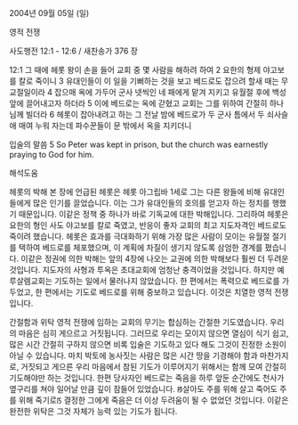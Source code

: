 2004년 09월 05일 (일)

영적 전쟁



사도행전 12:1 - 12:6 / 새찬송가 376 장


12:1 그 때에 헤롯 왕이 손을 들어 교회 중 몇 사람을 해하려 하여
2 요한의 형제 야고보를 칼로 죽이니
3 유대인들이 이 일을 기뻐하는 것을 보고 베드로도 잡으려 할새 때는 무교절일이라
4 잡으매 옥에 가두어 군사 넷씩인 네 패에게 맡겨 지키고 유월절 후에 백성 앞에 끌어내고자 하더라
5 이에 베드로는 옥에 갇혔고 교회는 그를 위하여 간절히 하나님께 빌더라
6 헤롯이 잡아내려고 하는 그 전날 밤에 베드로가 두 군사 틈에서 두 쇠사슬애 매여 누워 자는데 파수꾼들이 문 밖에서 옥을 지키더니

입술의 말씀
5 So Peter was kept in prison, but the church was earnestly praying to God for him.

해석도움





헤롯의 박해
본 장에 언급된 헤롯은 헤롯 아그립바 1세로 그는 다른 왕들에 비해 유대인들에게 많은 인기를 끌었습니다. 이는 그가 유대인들의 호의를 얻고자 하는 정치를 행했기 때문입니다. 이같은 정책 중 하나가 바로 기독교에 대한 박해입니다. 그리하여 헤롯은 요한의 형인 사도 야고보를 칼로 죽였고, 반응이 좋자 교회의 최고 지도자격인 베드로도 죽이려 했습니다. 헤롯은 효과를 극대화하기 위해 가장 많은 사람이 모이는 유월절 절기를 택하여 베드로를 체포했으며, 이 계획에 차질이 생기지 않도록 삼엄한 경계를 폈습니다. 이같은 정권에 의한 박해는 앞의 4장에 나오는 교권에 의한 박해보다 훨씬 더 두려운 것입니다. 지도자의 사형과 투옥은 초대교회에 엄청난 충격이었을 것입니다. 하지만 예루살렘교회는 기도하는 일에서 물러나지 않았습니다. 한 편에서는 폭력으로 베드로를 가두었고, 한 편에서는 기도로 베드로를 위해 중보하고 있습니다. 이것은 치열한 영적 전쟁입니다.

간절함과 위탁
영적 전쟁에 임하는 교회의 무기는 합심하는 간절한 기도였습니다. 우리의 마음은 심히 게으르고 거짓됩니다. 그러므로 우리는 모이지 않으면 열심이 식기 쉽고, 많은 시간 간절히 구하지 않으면 비록 입술은 기도하고 있다 해도 그것이 진정한 소원이 아닐 수 있습니다. 마치 박토에 농사짓는 사람은 많은 시간 땅을 기경해야 함과 마찬가지로, 거짓되고 게으른 우리 마음에서 참된 기도가 이루어지기 위해서는 함께 모여 간절히 기도해야만 하는 것입니다. 한편 당사자인 베드로는 죽음을 하루 앞둔 순간에도 천사가 옆구리를 쳐야 일어날 만큼 깊이 잠들어 있었습니다. ꡐ살아도 주를 위해 살고 죽어도 주를 위해 죽기로ꡑ 결정한 그에게 죽음은 더 이상 두려움이 될 수 없었던 것입니다. 이같은 완전한 위탁은 그것 자체가 능력 있는 기도가 됩니다.
